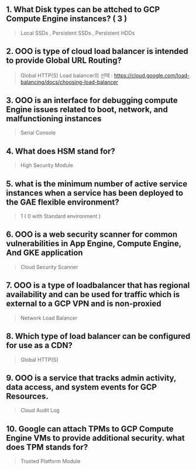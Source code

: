 ﻿## ﻿1. What Disk types can be attched to GCP Compute Engine instances? ( 3 )

> Local SSDs , Persistent SSDs , Persistent HDDs

## 2. OOO is type of cloud load balancer is intended to provide Global URL Routing?

> Global HTTP(S)
> Load balancer의 선택 : https://cloud.google.com/load-balancing/docs/choosing-load-balancer

## 3. OOO is an interface for debugging compute Engine issues related to boot, network, and malfunctioning instances

> Serial Console

## 4. What does HSM stand for?

> High Security Module

## 5. what is the minimum number of active service instances when a service has been deployed to the GAE flexible environment?

> 1  ( 0 with Standard environment )

## 6. OOO is a web security scanner for common vulnerabilities in App Engine, Compute Engine, And GKE application

> Cloud Security Scanner

## 7. OOO is a type of loadbalancer that has regional availability and can be used for traffic which is external to a GCP VPN and is non-proxied

> Network Load Balancer

## 8. Which type of load balancer can be configured for use as a CDN?

> Global HTTP(S)

## 9. OOO is a service that tracks admin activity, data access, and system events for GCP Resources.

> Cloud Audit Log

## 10. Google can attach TPMs to GCP Compute Engine VMs to provide additional security. what does TPM stands for?

> Trusted Platform Module
